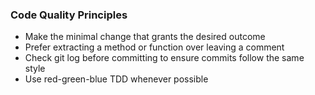 ### Code Quality Principles
- Make the minimal change that grants the desired outcome
- Prefer extracting a method or function over leaving a comment
- Check git log before committing to ensure commits follow the same style
- Use red-green-blue TDD whenever possible
